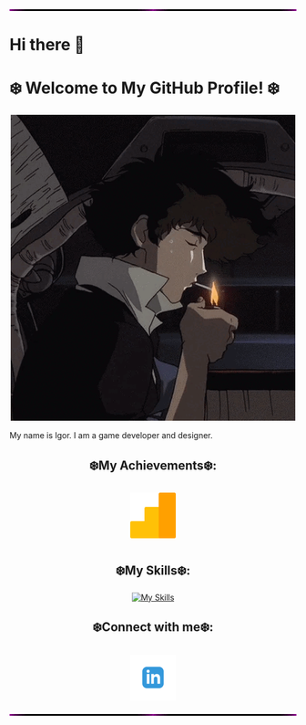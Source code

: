 <div align="center">
  <img src="./line.gif" alt="line" width="100%" height="3px" />
</div>

# Hi there 👋  
# ❄️ Welcome to My GitHub Profile! ❄️   

<div align="center">
  <img src="./smoke.gif" alt="smoke" />
</div>

My name is Igor. I am a game developer and designer.

## <div align="center">❄️My Achievements❄️:</div>
<div align="center">
  <a href="https://skillshop.credential.net/3b94d4ed-7cab-4105-926e-6380f5516373">
    <img src="./al.png" alt="al" width="80" height="80" style="margin-top: 10px; margin-bottom: 10px;" />
  </a>
</div>

## <div align="center">❄️My Skills❄️:</div>  
<div align="center">
  <a href="https://skillicons.dev">
    <img src="https://skillicons.dev/icons?i=arch,blender,discord,godot,github,arduino,linux,py&perline=10" alt="My Skills" />
  </a>
</div>

## <div align="center">❄️Connect with me❄️:</div>
<div align="center">
  <a href="https://www.linkedin.com/in/igor-tursinbaev">
    <img src="./in.png" alt="LinkedIn" width="80" height="80" style="margin-top: 10px; margin-bottom: 10px;" />
  </a>
</div>

<div align="center">
  <img src="./line.gif" alt="line" width="100%" height="3px" />
</div>
